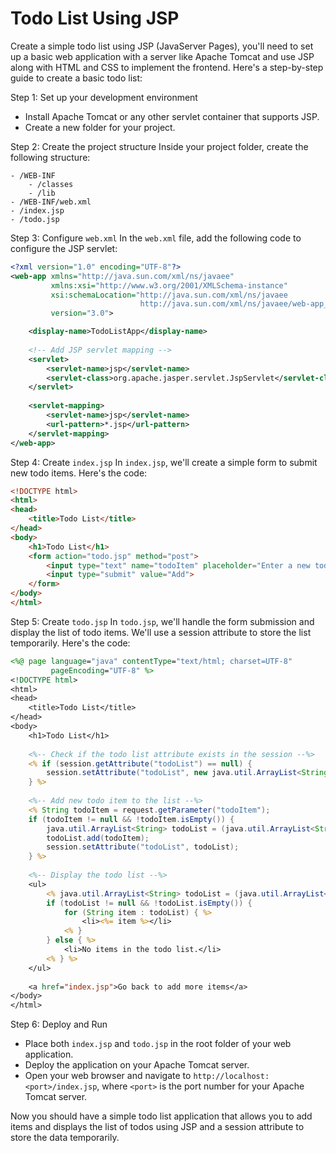 # Todo List Using JSP

Create a simple todo list using JSP (JavaServer Pages), you'll need to set up a basic web application with a server like Apache Tomcat and use JSP along with HTML and CSS to implement the frontend. Here's a step-by-step guide to create a basic todo list:

Step 1: Set up your development environment
- Install Apache Tomcat or any other servlet container that supports JSP.
- Create a new folder for your project.

Step 2: Create the project structure
Inside your project folder, create the following structure:

```
- /WEB-INF
    - /classes
    - /lib
- /WEB-INF/web.xml
- /index.jsp
- /todo.jsp
```

Step 3: Configure `web.xml`
In the `web.xml` file, add the following code to configure the JSP servlet:

```xml
<?xml version="1.0" encoding="UTF-8"?>
<web-app xmlns="http://java.sun.com/xml/ns/javaee"
         xmlns:xsi="http://www.w3.org/2001/XMLSchema-instance"
         xsi:schemaLocation="http://java.sun.com/xml/ns/javaee
                             http://java.sun.com/xml/ns/javaee/web-app_3_0.xsd"
         version="3.0">

    <display-name>TodoListApp</display-name>
    
    <!-- Add JSP servlet mapping -->
    <servlet>
        <servlet-name>jsp</servlet-name>
        <servlet-class>org.apache.jasper.servlet.JspServlet</servlet-class>
    </servlet>
    
    <servlet-mapping>
        <servlet-name>jsp</servlet-name>
        <url-pattern>*.jsp</url-pattern>
    </servlet-mapping>
</web-app>
```

Step 4: Create `index.jsp`
In `index.jsp`, we'll create a simple form to submit new todo items. Here's the code:

```html
<!DOCTYPE html>
<html>
<head>
    <title>Todo List</title>
</head>
<body>
    <h1>Todo List</h1>
    <form action="todo.jsp" method="post">
        <input type="text" name="todoItem" placeholder="Enter a new todo item">
        <input type="submit" value="Add">
    </form>
</body>
</html>
```

Step 5: Create `todo.jsp`
In `todo.jsp`, we'll handle the form submission and display the list of todo items. We'll use a session attribute to store the list temporarily. Here's the code:

```jsp
<%@ page language="java" contentType="text/html; charset=UTF-8"
         pageEncoding="UTF-8" %>
<!DOCTYPE html>
<html>
<head>
    <title>Todo List</title>
</head>
<body>
    <h1>Todo List</h1>
    
    <%-- Check if the todo list attribute exists in the session --%>
    <% if (session.getAttribute("todoList") == null) {
        session.setAttribute("todoList", new java.util.ArrayList<String>());
    } %>
    
    <%-- Add new todo item to the list --%>
    <% String todoItem = request.getParameter("todoItem");
    if (todoItem != null && !todoItem.isEmpty()) {
        java.util.ArrayList<String> todoList = (java.util.ArrayList<String>) session.getAttribute("todoList");
        todoList.add(todoItem);
        session.setAttribute("todoList", todoList);
    } %>
    
    <%-- Display the todo list --%>
    <ul>
        <% java.util.ArrayList<String> todoList = (java.util.ArrayList<String>) session.getAttribute("todoList");
        if (todoList != null && !todoList.isEmpty()) {
            for (String item : todoList) { %>
                <li><%= item %></li>
            <% }
        } else { %>
            <li>No items in the todo list.</li>
        <% } %>
    </ul>
    
    <a href="index.jsp">Go back to add more items</a>
</body>
</html>
```

Step 6: Deploy and Run
- Place both `index.jsp` and `todo.jsp` in the root folder of your web application.
- Deploy the application on your Apache Tomcat server.
- Open your web browser and navigate to `http://localhost:<port>/index.jsp`, where `<port>` is the port number for your Apache Tomcat server.

Now you should have a simple todo list application that allows you to add items and displays the list of todos using JSP and a session attribute to store the data temporarily.
